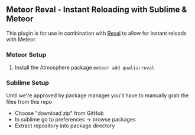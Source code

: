 ## Meteor Reval - Instant Reloading with Sublime & Meteor

This plugin is for use in combination with [Reval](https://github.com/qualialabs/reval) to allow for instant reloads with Meteor.

### Meteor Setup

1) Install the Atmosphere package `meteor add qualia:reval`

### Sublime Setup
Until we're approved by package manager you'll have to manually grab the files from this repo

* Choose "download zip" from GitHub
* In sublime go to preferences -> browse packages
* Extract repository into package directory
